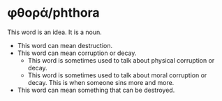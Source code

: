 # φθορά/phthora
This word is an idea. It is a noun.

* This word can mean destruction.
* This word can mean corruption or decay.
    * This word is sometimes used to talk about physical corruption or decay.
    * This word is sometimes used to talk about moral corruption or decay. This is when someone sins more and more.
* This word can mean something that can be destroyed.
